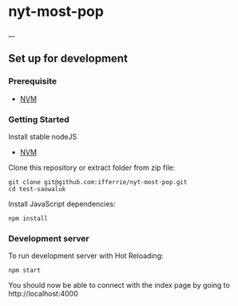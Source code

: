 # nyt-most-pop

__
## Set up for development

### Prerequisite
-  [NVM](https://github.com/creationix/nvm#install-script)


### Getting Started

Install stable nodeJS
 - [NVM](https://github.com/creationix/nvm#install-script)

Clone this repository or extract folder from zip file:
```
git clone git@github.com:ifferrie/nyt-most-pop.git
cd test-saowaluk
```
Install JavaScript dependencies:
```
npm install
```

### Development server
To run development server with Hot Reloading:
```
npm start
```
You should now be able to connect with the index page by going to http://localhost:4000
